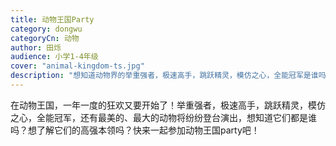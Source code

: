 ```yaml
---
title: 动物王国Party
category: dongwu
categoryCn: 动物
author: 田烁
audience: 小学1-4年级
cover: "animal-kingdom-ts.jpg"
description: "想知道动物界的举重强者，极速高手，跳跃精灵，模仿之心，全能冠军是谁吗？"
---
```


在动物王国，一年一度的狂欢又要开始了！举重强者，极速高手，跳跃精灵，模仿之心，全能冠军，还有最美的、最大的动物将纷纷登台演出，想知道它们都是谁吗？想了解它们的高强本领吗？快来一起参加动物王国party吧！